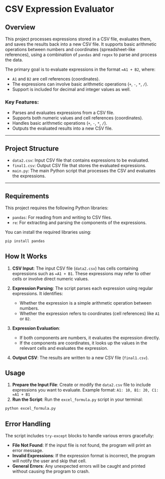 # CSV Expression Evaluator

## Overview
This project processes expressions stored in a CSV file, evaluates them, and saves the results back into a new CSV file. It supports basic arithmetic operations between numbers and coordinates (spreadsheet-like references), using a combination of `pandas` and `regex` to parse and process the data.

The primary goal is to evaluate expressions in the format `=A1 + B2`, where:
- `A1` and `B2` are cell references (coordinates).
- The expressions can involve basic arithmetic operations (`+`, `-`, `*`, `/`).
- Support is included for decimal and integer values as well.

### Key Features:
- Parses and evaluates expressions from a CSV file.
- Supports both numeric values and cell references (coordinates).
- Handles basic arithmetic operations (`+`, `-`, `*`, `/`).
- Outputs the evaluated results into a new CSV file.

---

## Project Structure

- `data2.csv`: Input CSV file that contains expressions to be evaluated.
- `final1.csv`: Output CSV file that stores the evaluated expressions.
- `main.py`: The main Python script that processes the CSV and evaluates the expressions.

---

## Requirements

This project requires the following Python libraries:
- `pandas`: For reading from and writing to CSV files.
- `re`: For extracting and parsing the components of the expressions.

You can install the required libraries using:
```bash
pip install pandas
```

## How It Works

1. **CSV Input**: The input CSV file (`data2.csv`) has cells containing expressions such as `=A1 + B1`. These expressions may refer to other cells or involve direct numeric values.
   
2. **Expression Parsing**: The script parses each expression using regular expressions. It identifies:
   - Whether the expression is a simple arithmetic operation between numbers.
   - Whether the expression refers to coordinates (cell references) like `A1` or `B2`.
   
3. **Expression Evaluation**:
   - If both components are numbers, it evaluates the expression directly.
   - If the components are coordinates, it looks up the values in the relevant cells and evaluates the expression.
   
4. **Output CSV**: The results are written to a new CSV file (`final1.csv`).


## Usage

1. **Prepare the Input File**: Create or modify the `data2.csv` file to include expressions you want to evaluate. Example format: `A1: 10, B1: 20, C1: =A1 + B1`
2. **Run the Script**:
Run the `excel_formula.py` script in your terminal:
```bash
python excel_formula.py
```

## Error Handling

The script includes `try-except` blocks to handle various errors gracefully:
- **File Not Found**: If the input file is not found, the program will print an error message.
- **Invalid Expressions**: If the expression format is incorrect, the program will notify the user and skip that cell.
- **General Errors**: Any unexpected errors will be caught and printed without causing the program to crash.
